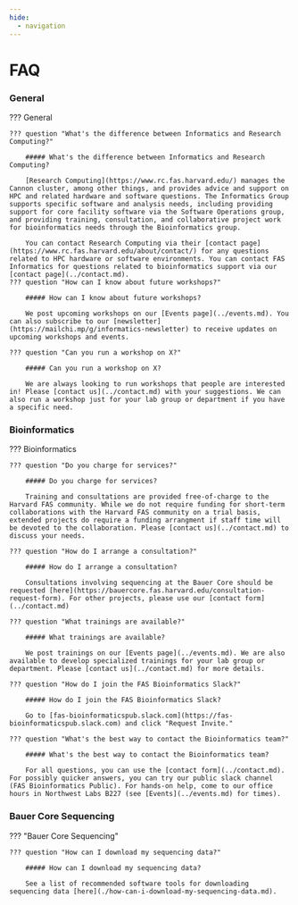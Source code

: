```yaml
---
hide:
  - navigation
---
```


<style>
    .md-sidebar--secondary {
        order: 0;
    }
/* FAQ styles */
    details > h5 {
        display: none;
    }
    article h3 {
        display: none;
    }
    summary {
        font-size: larger;
    }

/*------------------------------------------------------*/
</style>

# FAQ

### General
??? General

    ??? question "What's the difference between Informatics and Research Computing?"

        ##### What's the difference between Informatics and Research Computing?

        [Research Computing](https://www.rc.fas.harvard.edu/) manages the Cannon cluster, among other things, and provides advice and support on HPC and related hardware and software questions. The Informatics Group supports specific software and analysis needs, including providing support for core facility software via the Software Operations group, and providing training, consultation, and collaborative project work for bioinformatics needs through the Bioinformatics group. 

        You can contact Research Computing via their [contact page](https://www.rc.fas.harvard.edu/about/contact/) for any questions related to HPC hardware or software environments. You can contact FAS Informatics for questions related to bioinformatics support via our [contact page](../contact.md).
    ??? question "How can I know about future workshops?"
    
        ##### How can I know about future workshops?

        We post upcoming workshops on our [Events page](../events.md). You can also subscribe to our [newsletter](https://mailchi.mp/g/informatics-newsletter) to receive updates on upcoming workshops and events.
    
    ??? question "Can you run a workshop on X?"
    
        ##### Can you run a workshop on X?

        We are always looking to run workshops that people are interested in! Please [contact us](../contact.md) with your suggestions. We can also run a workshop just for your lab group or department if you have a specific need.
### Bioinformatics
??? Bioinformatics

    ??? question "Do you charge for services?"

        ##### Do you charge for services?

        Training and consultations are provided free-of-charge to the Harvard FAS community. While we do not require funding for short-term collaborations with the Harvard FAS community on a trial basis, extended projects do require a funding arrangment if staff time will be devoted to the collaboration. Please [contact us](../contact.md) to discuss your needs.

    ??? question "How do I arrange a consultation?"

        ##### How do I arrange a consultation?

        Consultations involving sequencing at the Bauer Core should be requested [here](https://bauercore.fas.harvard.edu/consultation-request-form). For other projects, please use our [contact form](../contact.md)

    ??? question "What trainings are available?"

        ##### What trainings are available?

        We post trainings on our [Events page](../events.md). We are also available to develop specialized trainings for your lab group or department. Please [contact us](../contact.md) for more details. 

    ??? question "How do I join the FAS Bioinformatics Slack?"

        ##### How do I join the FAS Bioinformatics Slack?

        Go to [fas-bioinformaticspub.slack.com](https://fas-bioinformaticspub.slack.com) and click "Request Invite."

    ??? question "What's the best way to contact the Bioinformatics team?"

        ##### What's the best way to contact the Bioinformatics team?

        For all questions, you can use the [contact form](../contact.md). For possibly quicker answers, you can try our public slack channel (FAS Bioinformatics Public). For hands-on help, come to our office hours in Northwest Labs B227 (see [Events](../events.md) for times).

### Bauer Core Sequencing
??? "Bauer Core Sequencing"

    ??? question "How can I download my sequencing data?"

        ##### How can I download my sequencing data?

        See a list of recommended software tools for downloading sequencing data [here](./how-can-i-download-my-sequencing-data.md).

